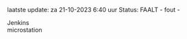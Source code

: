 laatste update: 
za 21-10-2023  6:40   uur 
Status: FAALT - fout - 
<div class="service R">Jenkins</div><div class="service Y">microstation</div>